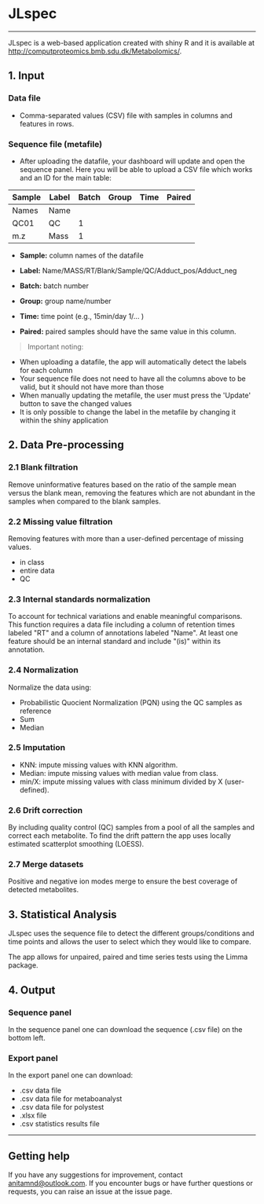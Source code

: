 # JLspec
---

JLspec is a web-based application created with shiny R and it is available at http://computproteomics.bmb.sdu.dk/Metabolomics/.


## 1. Input

### Data file
* Comma-separated values (CSV) file with samples in columns and features in rows.

### Sequence file (metafile)
* After uploading the datafile, your dashboard will update and open the sequence panel. Here you will be able to upload a CSV file which works and an ID for the main table: 

| Sample | Label | Batch | Group | Time | Paired |
| ----   | ----  | ----  | ----  | ---- | ----   |
| Names  | Name  |       |       |      |        |
| QC01   | QC    | 1     |       |      |        |
| m.z    | Mass  | 1     |       |      |        |

* **Sample:** column names of the datafile

* **Label:** Name/MASS/RT/Blank/Sample/QC/Adduct_pos/Adduct_neg

* **Batch:** batch number

* **Group:** group name/number

* **Time:** time point (e.g., 15min/day 1/... )

* **Paired:** paired samples should have the same value in this column.


> Important noting:
* When uploading a datafile, the app will automatically detect the labels for each column
* Your sequence file does not need to have all the columns above to be valid, but it should not have more than those
* When manually updating the metafile, the user must press the 'Update' button to save the changed values
* It is only possible to change the label in the metafile by changing it within the shiny application

## 2. Data Pre-processing

### 2.1 Blank filtration
Remove uninformative features based on the ratio of the sample mean versus the blank mean, removing the features which are not abundant in the samples when compared to the blank samples.

### 2.2 Missing value filtration
Removing features with more than a user-defined percentage of missing values.

* in class
* entire data
* QC

### 2.3 Internal standards normalization
To account for technical variations and enable meaningful comparisons. This function requires a data file including a column of retention times labeled "RT" and a column of annotations labeled "Name". At least one feature should be an internal standard and include "(is)" within its annotation.

### 2.4 Normalization
Normalize the data using:

* Probabilistic Quocient Normalization (PQN) using the QC samples as reference
* Sum
* Median

### 2.5 Imputation

* KNN: impute missing values with KNN algorithm.
* Median: impute missing values with median value from class.
* min/X: impute missing values with class minimum divided by X (user-defined).

### 2.6 Drift correction
By including quality control (QC) samples from a pool of all the samples and correct each metabolite. To find the drift pattern the app uses locally estimated scatterplot smoothing (LOESS).

### 2.7 Merge datasets
Positive and negative ion modes merge to ensure the best coverage of detected metabolites.


## 3. Statistical Analysis
JLspec uses the sequence file to detect the different groups/conditions and time points and allows the user to select which they would like to compare.

The app allows for unpaired, paired and time series tests using the Limma package.

## 4. Output

### Sequence panel
In the sequence panel one can download the sequence (.csv file) on the bottom left.

### Export panel
In the export panel one can download:

* .csv data file
* .csv data file for metaboanalyst
* .csv data file for polystest
* .xlsx file
* .csv statistics results file

---

## Getting help
If you have any suggestions for improvement, contact anitamnd@outlook.com. If you encounter bugs or have further questions or requests, you can raise an issue at the issue page.
